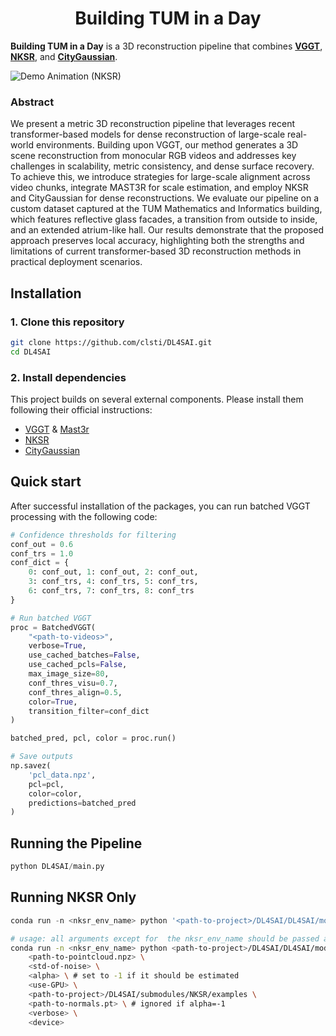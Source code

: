 <div align="center">
<h1>Building TUM in a Day</h1>
</div>

**Building TUM in a Day** is a 3D reconstruction pipeline that combines **[VGGT](https://github.com/facebookresearch/vggt)**, **[NKSR](https://github.com/nv-tlabs/NKSR)**, and **[CityGaussian](https://github.com/Linketic/CityGaussian)**.

![Demo Animation (NKSR)](./assets/demo.gif)

### Abstract
We present a metric 3D reconstruction pipeline that leverages recent transformer-based models for dense reconstruction of large-scale real-world environments. Building upon VGGT, our method generates a 3D scene reconstruction from monocular RGB videos and addresses key challenges in scalability, metric consistency, and dense surface recovery. To achieve this, we introduce strategies for large-scale alignment across video chunks, integrate MAST3R for scale estimation, and employ NKSR and CityGaussian for dense reconstructions. We evaluate our pipeline on a custom dataset captured at the TUM Mathematics and Informatics building, which features reflective glass facades, a transition from outside to inside, and an extended atrium-like hall. Our results demonstrate that the proposed approach preserves local accuracy, highlighting both the strengths and limitations of current transformer-based 3D reconstruction methods in practical deployment scenarios.

## Installation
### 1. Clone this repository
```bash
git clone https://github.com/clsti/DL4SAI.git
cd DL4SAI
```

### 2. Install dependencies
This project builds on several external components. Please install them following their official instructions:
- [VGGT](https://github.com/facebookresearch/vggt) & [Mast3r](https://github.com/naver/mast3r.git)
- [NKSR](https://github.com/nv-tlabs/NKSR)
- [CityGaussian](https://github.com/Linketic/CityGaussian)

## Quick start
After successful installation of the packages, you can run batched VGGT processing with the following code:
```python
# Confidence thresholds for filtering
conf_out = 0.6
conf_trs = 1.0
conf_dict = {
    0: conf_out, 1: conf_out, 2: conf_out,
    3: conf_trs, 4: conf_trs, 5: conf_trs, 
    6: conf_trs, 7: conf_trs, 8: conf_trs
}

# Run batched VGGT
proc = BatchedVGGT(
    "<path-to-videos>",
    verbose=True,
    use_cached_batches=False,
    use_cached_pcls=False,
    max_image_size=80,
    conf_thres_visu=0.7,
    conf_thres_align=0.5,
    color=True,
    transition_filter=conf_dict
)

batched_pred, pcl, color = proc.run()

# Save outputs
np.savez(
    'pcl_data.npz', 
    pcl=pcl, 
    color=color, 
    predictions=batched_pred
)
```

## Running the Pipeline
```python
python DL4SAI/main.py
```
## Running NKSR Only
```python
conda run -n <nksr_env_name> python '<path-to-project>/DL4SAI/DL4SAI/modules/densify_pipeline/nksr_adapter.py' <path-to-pointcloud.npz> <std-of-noise> <alpha> <use-GPU>  '<path-to-project>/DL4SAI/submodules/NKSR/examples' <path-to-normals.pt> <verbose> <device>
```
```bash
# usage: all arguments except for  the nksr_env_name should be passed as strings
conda run -n <nksr_env_name> python <path-to-project>/DL4SAI/DL4SAI/modules/densify_pipeline/nksr_adapter.py \
    <path-to-pointcloud.npz> \
    <std-of-noise> \
    <alpha> \ # set to -1 if it should be estimated
    <use-GPU> \
    <path-to-project>/DL4SAI/submodules/NKSR/examples \
    <path-to-normals.pt> \ # ignored if alpha=-1
    <verbose> \
    <device>
```
